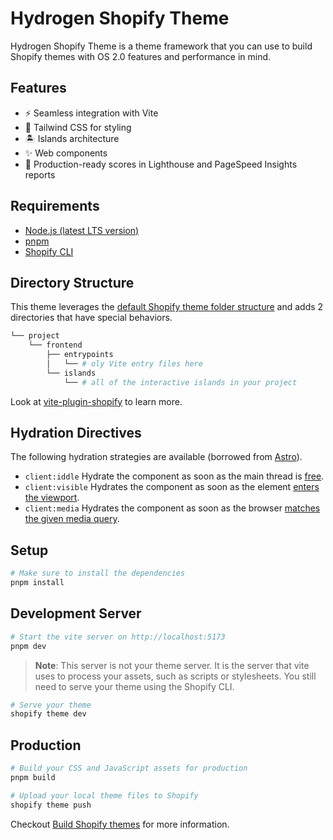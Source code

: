 # Hydrogen Shopify Theme

Hydrogen Shopify Theme is a theme framework that you can use to build Shopify themes with OS 2.0 features and performance in mind.

## Features

* ⚡️ Seamless integration with Vite
* 💄 Tailwind CSS for styling
* 🏝 Islands architecture
* ✨ Web components
* 🚀 Production-ready scores in Lighthouse and PageSpeed Insights reports

## Requirements

* [Node.js (latest LTS version)](https://nodejs.org/en/)
* [pnpm](https://pnpm.io/)
* [Shopify CLI](https://shopify.dev/themes/tools/cli)

## Directory Structure

This theme leverages the [default Shopify theme folder structure](https://shopify.dev/themes/tools/github#repository-structure) and adds 2 directories that have special behaviors.

```bash
└── project
    └── frontend
        ├── entrypoints
        │   └── # oly Vite entry files here
        └── islands
            └── # all of the interactive islands in your project
```

Look at [vite-plugin-shopify](https://github.com/barrel/barrel-shopify/tree/main/packages/vite-plugin-shopify) to learn more.

## Hydration Directives

The following hydration strategies are available (borrowed from [Astro](https://docs.astro.build/en/concepts/islands/)).

* `client:iddle` Hydrate the component as soon as the main thread is [free](https://developer.mozilla.org/en-US/docs/Web/API/Window/requestIdleCallback).
* `client:visible` Hydrates the component as soon as the element [enters the viewport](https://developer.mozilla.org/en-US/docs/Web/API/Intersection_Observer_API).
* `client:media` Hydrates the component as soon as the browser [matches the given media query](https://developer.mozilla.org/en-US/docs/Web/API/Window/matchMedia).

## Setup

```bash
# Make sure to install the dependencies
pnpm install
```

## Development Server

```bash
# Start the vite server on http://localhost:5173
pnpm dev
```

> **Note**: This server is not your theme server. It is the server that vite uses to process your assets, such as scripts or stylesheets. You still need to serve your theme using the Shopify CLI.

```bash
# Serve your theme
shopify theme dev
```

## Production

```bash
# Build your CSS and JavaScript assets for production
pnpm build
```

```bash
# Upload your local theme files to Shopify
shopify theme push
```

Checkout [Build Shopify themes](https://shopify.dev/themes) for more information.

